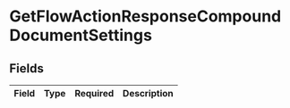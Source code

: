 # GetFlowActionResponseCompoundDocumentSettings


## Fields

| Field       | Type        | Required    | Description |
| ----------- | ----------- | ----------- | ----------- |